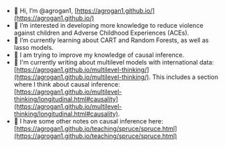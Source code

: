 - 👋 Hi, I’m @agrogan1, [https://agrogan1.github.io/](https://agrogan1.github.io/)
- 👀 I’m interested in developing more knowledge to reduce violence against children and Adverse Childhood Experiences (ACEs).
- 🌱 I’m currently learning about CART and Random Forests, as well as lasso models.
- 🌱 I am trying to improve my knowledge of causal inference.
- 📘 I'm currently writing about multilevel models with international data: [https://agrogan1.github.io/multilevel-thinking/](https://agrogan1.github.io/multilevel-thinking/). This includes a section where I think about causal inference: [https://agrogan1.github.io/multilevel-thinking/longitudinal.html#causality](https://agrogan1.github.io/multilevel-thinking/longitudinal.html#causality).
- 📝 I have some other notes on causal inference here: [https://agrogan1.github.io/teaching/spruce/spruce.html](https://agrogan1.github.io/teaching/spruce/spruce.html)

<!---
agrogan1/agrogan1 is a ✨ special ✨ repository because its `README.md` (this file) appears on your GitHub profile.
You can click the Preview link to take a look at your changes.
--->
